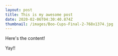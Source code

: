 ```yaml
---
layout: post
title: This is my awesome post
date: 2020-02-06T04:30:40.874Z
thumbnail: /images/Boo-Cups-Final-2-768x1374.jpg
---
```

Here's the content!



Yay!!
